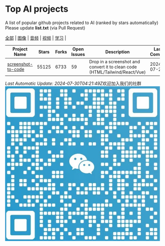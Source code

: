 # Top AI projects
A list of popular github projects related to AI (ranked by stars automatically)
Please update **list.txt** (via Pull Request)

<a href="./README.md">全部</a> |   <a href="./READMEpicture.md">图像</a> |   <a href="./READMEaudio.md">音频</a> | <a href="./READMEvideo.md">视频</a> | <a href="./READMElearn.md">学习</a> | 

| Project Name | Stars | Forks | Open Issues | Description | Last Commit |
| ------------ | ----- | ----- | ----------- | ----------- | ----------- |
| [screenshot-to-code](https://github.com/abi/screenshot-to-code) | 55125 | 6733 | 59 | Drop in a screenshot and convert it to clean code (HTML/Tailwind/React/Vue) | 2024-07-25 |

*Last Automatic Update: 2024-07-30T04:21:49Z*欢迎加入我们的社群 ![](https://raw.githubusercontent.com/mouuii/picture/master/weichat.jpg) 